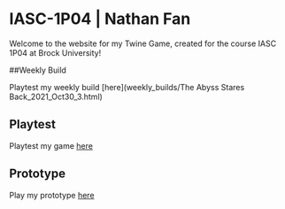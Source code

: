 # IASC-1P04 | Nathan Fan
Welcome to the website for my Twine Game, created for the course IASC 1P04 at Brock University!

##Weekly Build

Playtest my weekly build [here](weekly_builds/The Abyss Stares Back_2021_Oct30_3.html)

## Playtest

Playtest my game [here]()

## Prototype

Play my prototype [here]()

